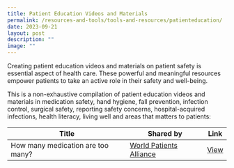 ```yaml
---
title: Patient Education Videos and Materials
permalink: /resources-and-tools/tools-and-resources/patienteducation/
date: 2023-09-21
layout: post
description: ""
image: ""
---
```

Creating patient education videos and materials on patient safety is essential aspect of health care. These powerful and meaningful resources empower patients to take an active role in their safety and well-being. 

This is a non-exhaustive compilation of patient education videos and materials in medication safety, hand hygiene, fall prevention, infection control, surgical safety, reporting safety concerns, hospital-acquired infections, health literacy, living well and areas that matters to patients:

| Title | Shared by | Link | 
| -------- | -------- | -------- | 
| How many medication are too many?  | [World Patients Alliance](https://www.worldpatientsalliance.org/)     | [View](https://www.youtube.com/watch?v=Vh_oW05piYo )